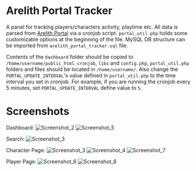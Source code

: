 # Arelith Portal Tracker
A panel for tracking players/characters activity, playtime etc. All data is parsed from [Arelith Portal](http://portal.arelith.com/) via a cronjob script.
`portal_util.php` holds some customizable options at the beginning of the file. MySQL DB structure can be imported from `arelith_portal_tracker.sql` file.

Contents of the `dashboard` folder should be copied to `/home/username/public_html`. `cronjob`, `libs` and `config.php`, `portal_util.php` folders and files should be located in `/home/username/`. Also change the `PORTAL_UPDATE_INTERVAL`'s value defined in `portal_util.php` to the time interval you set in cronjob. For example, if you are running the cronjob every 5 minutes, set `PORTAL_UPDATE_INTERVAL` define value to `5`.

# Screenshots
Dashboard:
![Screenshot_2](https://user-images.githubusercontent.com/29331682/144101275-09eabde6-0152-4ad1-8088-8c7305c30494.png)
![Screenshot_5](https://user-images.githubusercontent.com/29331682/144105640-7d0ea612-890e-41d4-872a-452017065b70.png)

Search:
![Screenshot_3](https://user-images.githubusercontent.com/29331682/144106600-5f5690a7-08f1-4a40-a543-35a6c0050014.png)



Character Page:
![Screenshot_3](https://user-images.githubusercontent.com/29331682/144101300-e16a94e0-99ea-41ab-a8a9-561382680379.png)
![Screenshot_4](https://user-images.githubusercontent.com/29331682/144101310-2e850f87-20bd-4e1b-878f-a2591e98b3a4.png)
![Screenshot_7](https://user-images.githubusercontent.com/29331682/144106194-b1837807-ffed-4faa-9ac4-6dc7ad5651cc.png)

Player Page:
![Screenshot_6](https://user-images.githubusercontent.com/29331682/144101630-269a3366-c0fd-4354-bd80-58a243f38978.png)
![Screenshot_8](https://user-images.githubusercontent.com/29331682/144106253-e99dd793-7860-48a5-8cf8-c848dae4c1ea.png)

